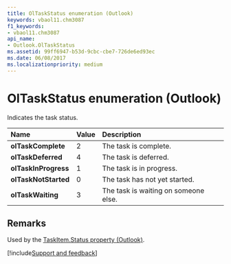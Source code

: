 ```yaml
---
title: OlTaskStatus enumeration (Outlook)
keywords: vbaol11.chm3087
f1_keywords:
- vbaol11.chm3087
api_name:
- Outlook.OlTaskStatus
ms.assetid: 99ff6947-b53d-9cbc-cbe7-726de6ed93ec
ms.date: 06/08/2017
ms.localizationpriority: medium
---
```



# OlTaskStatus enumeration (Outlook)

Indicates the task status.



|Name|Value|Description|
|:-----|:-----|:-----|
| **olTaskComplete**|2|The task is complete.|
| **olTaskDeferred**|4|The task is deferred.|
| **olTaskInProgress**|1|The task is in progress.|
| **olTaskNotStarted**|0|The task has not yet started.|
| **olTaskWaiting**|3|The task is waiting on someone else.|

## Remarks

Used by the [TaskItem.Status property (Outlook)](Outlook.TaskItem.Status.md).

[!include[Support and feedback](~/includes/feedback-boilerplate.md)]
